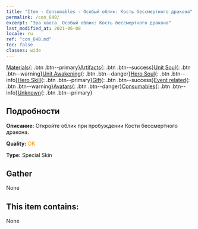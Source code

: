 ```yaml
---
title: "Item - Consumables - Особый облик: Кость бессмертного дракона"
permalink: /con_648/
excerpt: "Эра хаоса  Особый облик: Кость бессмертного дракона"
last_modified_at: 2021-06-08
locale: ru
ref: "con_648.md"
toc: false
classes: wide
---
```

 [Materials](/ItemsRU/){: .btn .btn--primary}[Artifacts](/ItemsRU/Artifacts/){: .btn .btn--success}[Unit Soul](/ItemsRU/UnitSoul/){: .btn .btn--warning}[Unit Awakening](/ItemsRU/UnitAwakening/){: .btn .btn--danger}[Hero Soul](/ItemsRU/HeroSoul/){: .btn .btn--info}[Hero Skill](/ItemsRU/HeroSkill/){: .btn .btn--primary}[Gift](/ItemsRU/Gift/){: .btn .btn--success}[Event related](/ItemsRU/Events/){: .btn .btn--warning}[Avatars](/ItemsRU/Avatars/){: .btn .btn--danger}[Consumables](/ItemsRU/Consumables/){: .btn .btn--info}[Unknown](/ItemsRU/Unknown/){: .btn .btn--primary}

## Подробности
 **Описание:** Откройте облик при пробуждении Кости бессмертного дракона.

 **Quality:** <span style="color: #FF8C00">OK</span>

 **Type:** Special Skin

## Gather

  None

## This item contains:

  None

